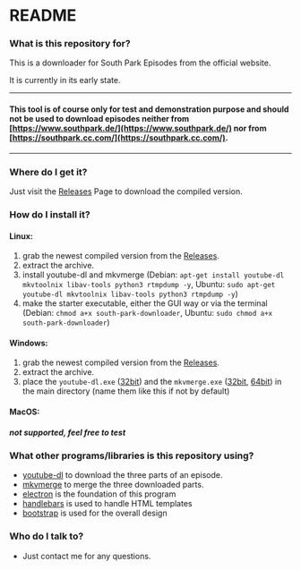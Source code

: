 # README #



### What is this repository for? ###
This is a downloader for South Park Episodes from the official website.

It is currently in its early state.

------------------------------------

#### This tool is of course only for test and demonstration purpose and should not be used to download episodes neither from [https://www.southpark.de/](https://www.southpark.de/) nor from [https://southpark.cc.com/](https://southpark.cc.com/). ####

------------------------------------

### Where do I get it? ###

Just visit the [Releases](https://github.com/flokol120/South-Park-Downloader/releases/) Page to download the compiled version.

### How do I install it? ###

#### Linux: ####

1. grab the newest compiled version from the [Releases](https://github.com/flokol120/South-Park-Downloader/releases/).
2. extract the archive.
3. install youtube-dl and mkvmerge (Debian: `apt-get install youtube-dl mkvtoolnix libav-tools python3 rtmpdump -y`, Ubuntu: `sudo apt-get youtube-dl mkvtoolnix libav-tools python3 rtmpdump -y`)
4. make the starter executable, either the GUI way or via the terminal (Debian: `chmod a+x south-park-downloader`, Ubuntu: `sudo chmod a+x south-park-downloader`)

#### Windows: ####

1. grab the newest compiled version from the [Releases](https://github.com/flokol120/South-Park-Downloader/releases/).
2. extract the archive.
3. place the `youtube-dl.exe` ([32bit](https://yt-dl.org/downloads/2018.07.10/youtube-dl.exe)) and the `mkvmerge.exe` ([32bit](https://www.fosshub.com/MKVToolNix.html/mkvtoolnix-32-bit-25.0.0.7z), [64bit](https://www.fosshub.com/MKVToolNix.html/mkvtoolnix-64-bit-25.0.0.7z)) in the main directory (name them like this if not by default)

#### MacOS: ####

##### not supported, feel free to test #####

### What other programs/libraries is this repository using? ###

* [youtube-dl](https://rg3.github.io/youtube-dl/) to download the three parts of an episode.
* [mkvmerge](https://mkvtoolnix.download/doc/mkvmerge.html) to merge the three downloaded parts.
* [electron](https://electronjs.org/) is the foundation of this program
* [handlebars](https://handlebarsjs.com/) is used to handle HTML templates
* [bootstrap](https://getbootstrap.com/) is used for the overall design

### Who do I talk to? ###

* Just contact me for any questions.
